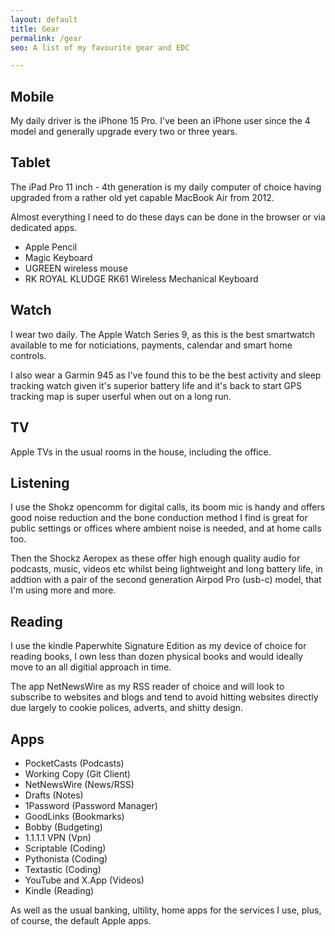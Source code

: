 ```yaml
---
layout: default
title: Gear
permalink: /gear
seo: A list of my favourite gear and EDC

---
```


## Mobile

My daily driver is the iPhone 15 Pro. I've been an iPhone user since the 4 model and generally upgrade every two or three years.


## Tablet

The iPad Pro 11 inch - 4th generation is my daily computer of choice having upgraded from a rather old yet capable MacBook Air from 2012. 

Almost everything I need to do these days can be done in the browser or via dedicated apps.

- Apple Pencil
- Magic Keyboard
- UGREEN wireless mouse
- RK ROYAL KLUDGE RK61 Wireless Mechanical Keyboard

## Watch

I wear two daily. The Apple Watch Series 9, as this is the best smartwatch available to me for noticiations, payments, calendar and smart home controls.

I also wear a Garmin 945 as I've found this to be the best activity and sleep tracking watch given it's superior battery life and it's back to start GPS tracking map is super userful when out on a long run.


## TV

Apple TVs in the usual rooms in the house, including the office.

## Listening

I use the Shokz opencomm for digital calls, its boom mic is handy and offers good noise reduction and the bone conduction method I find is great for public settings or offices where ambient noise is needed, and at home calls too.

Then the Shockz Aeropex as these offer high enough quality audio for podcasts, music, videos etc whilst being lightweight and long battery life, in addtion with a pair of the second generation Airpod Pro (usb-c) model, that I'm using more and more.

## Reading

I use the kindle Paperwhite Signature Edition as my device of choice for reading books, I own less than dozen physical books and would ideally move to an all digitial approach in time.

The app NetNewsWire as my RSS reader of choice and will look to subscribe to websites and blogs and tend to avoid hitting websites directly due largely to cookie polices, adverts, and shitty design.


## Apps
 
- PocketCasts (Podcasts)
- Working Copy (Git Client)
- NetNewsWire (News/RSS)
- Drafts (Notes)
- 1Password (Password Manager)
- GoodLinks (Bookmarks)
- Bobby (Budgeting)
- 1.1.1.1 VPN (Vpn)
- Scriptable (Coding)
- Pythonista (Coding)
- Textastic (Coding)
- YouTube and X.App (Videos)
- Kindle (Reading)

As well as the usual banking, ultility, home apps for the services I use, plus, of course, the default Apple apps.
